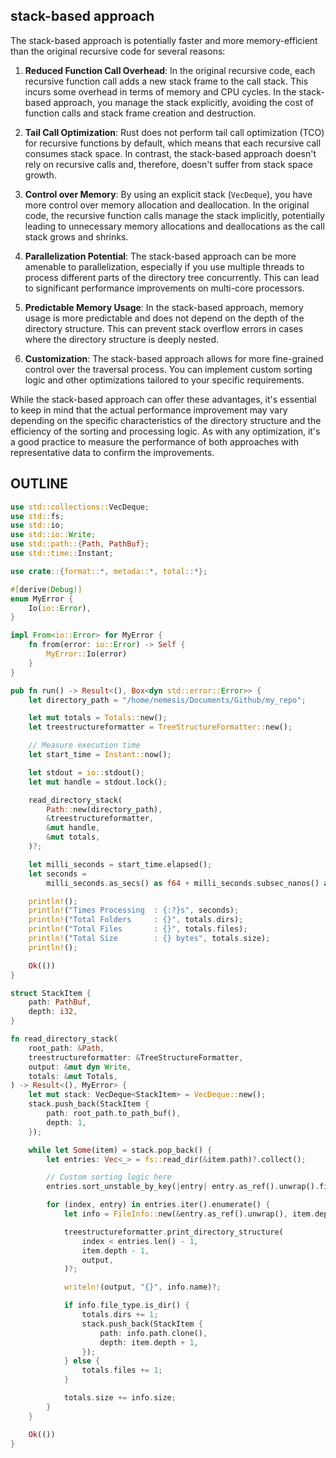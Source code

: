 
## stack-based approach

The stack-based approach is potentially faster and more memory-efficient than the original recursive code for several reasons:

1. **Reduced Function Call Overhead**: In the original recursive code, each recursive function call adds a new stack frame to the call stack. This incurs some overhead in terms of memory and CPU cycles. In the stack-based approach, you manage the stack explicitly, avoiding the cost of function calls and stack frame creation and destruction.

2. **Tail Call Optimization**: Rust does not perform tail call optimization (TCO) for recursive functions by default, which means that each recursive call consumes stack space. In contrast, the stack-based approach doesn't rely on recursive calls and, therefore, doesn't suffer from stack space growth.

3. **Control over Memory**: By using an explicit stack (`VecDeque`), you have more control over memory allocation and deallocation. In the original code, the recursive function calls manage the stack implicitly, potentially leading to unnecessary memory allocations and deallocations as the call stack grows and shrinks.

4. **Parallelization Potential**: The stack-based approach can be more amenable to parallelization, especially if you use multiple threads to process different parts of the directory tree concurrently. This can lead to significant performance improvements on multi-core processors.

5. **Predictable Memory Usage**: In the stack-based approach, memory usage is more predictable and does not depend on the depth of the directory structure. This can prevent stack overflow errors in cases where the directory structure is deeply nested.

6. **Customization**: The stack-based approach allows for more fine-grained control over the traversal process. You can implement custom sorting logic and other optimizations tailored to your specific requirements.

While the stack-based approach can offer these advantages, it's essential to keep in mind that the actual performance improvement may vary depending on the specific characteristics of the directory structure and the efficiency of the sorting and processing logic. As with any optimization, it's a good practice to measure the performance of both approaches with representative data to confirm the improvements.



## OUTLINE

```rs
use std::collections::VecDeque;
use std::fs;
use std::io;
use std::io::Write;
use std::path::{Path, PathBuf};
use std::time::Instant;

use crate::{format::*, metada::*, total::*};

#[derive(Debug)]
enum MyError {
    Io(io::Error),
}

impl From<io::Error> for MyError {
    fn from(error: io::Error) -> Self {
        MyError::Io(error)
    }
}

pub fn run() -> Result<(), Box<dyn std::error::Error>> {
    let directory_path = "/home/nemesis/Documents/Github/my_repo";

    let mut totals = Totals::new();
    let treestructureformatter = TreeStructureFormatter::new();

    // Measure execution time
    let start_time = Instant::now();

    let stdout = io::stdout();
    let mut handle = stdout.lock();

    read_directory_stack(
        Path::new(directory_path),
        &treestructureformatter,
        &mut handle,
        &mut totals,
    )?;

    let milli_seconds = start_time.elapsed();
    let seconds =
        milli_seconds.as_secs() as f64 + milli_seconds.subsec_nanos() as f64 / 1_000_000_000.0;

    println!();
    println!("Times Processing  : {:?}s", seconds);
    println!("Total Folders     : {}", totals.dirs);
    println!("Total Files       : {}", totals.files);
    println!("Total Size        : {} bytes", totals.size);
    println!();

    Ok(())
}

struct StackItem {
    path: PathBuf,
    depth: i32,
}

fn read_directory_stack(
    root_path: &Path,
    treestructureformatter: &TreeStructureFormatter,
    output: &mut dyn Write,
    totals: &mut Totals,
) -> Result<(), MyError> {
    let mut stack: VecDeque<StackItem> = VecDeque::new();
    stack.push_back(StackItem {
        path: root_path.to_path_buf(),
        depth: 1,
    });

    while let Some(item) = stack.pop_back() {
        let entries: Vec<_> = fs::read_dir(&item.path)?.collect();

        // Custom sorting logic here
        entries.sort_unstable_by_key(|entry| entry.as_ref().unwrap().file_name());

        for (index, entry) in entries.iter().enumerate() {
            let info = FileInfo::new(&entry.as_ref().unwrap(), item.depth)?;

            treestructureformatter.print_directory_structure(
                index < entries.len() - 1,
                item.depth - 1,
                output,
            )?;

            writeln!(output, "{}", info.name)?;

            if info.file_type.is_dir() {
                totals.dirs += 1;
                stack.push_back(StackItem {
                    path: info.path.clone(),
                    depth: item.depth + 1,
                });
            } else {
                totals.files += 1;
            }

            totals.size += info.size;
        }
    }

    Ok(())
}
```